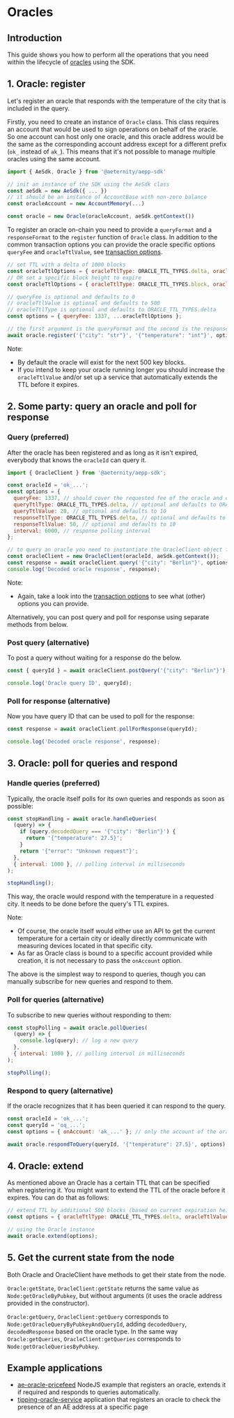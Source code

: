 # Oracles

## Introduction

This guide shows you how to perform all the operations that you need within the lifecycle of [oracles](https://docs.aeternity.com/developer-documentation/protocol/oracles) using the SDK.

## 1. Oracle: register

Let's register an oracle that responds with the temperature of the city that is included in the query.

Firstly, you need to create an instance of `Oracle` class. This class requires an account that would be used to sign operations on behalf of the oracle. So one account can host only one oracle, and this oracle address would be the same as the corresponding account address except for a different prefix (`ok_` instead of `ak_`). This means that it's not possible to manage multiple oracles using the same account.

```js
import { AeSdk, Oracle } from '@aeternity/aepp-sdk'

// init an instance of the SDK using the AeSdk class
const aeSdk = new AeSdk({ ... })
// it should be an instance of AccountBase with non-zero balance
const oracleAccount = new AccountMemory(...)

const oracle = new Oracle(oracleAccount, aeSdk.getContext())
```

To register an oracle on-chain you need to provide a `queryFormat` and a `responseFormat` to the `register` function of `Oracle` class. In addition to the common transaction options you can provide the oracle specific options `queryFee` and `oracleTtlValue`, see [transaction options](../transaction-options.md#oracleregistertx).

```js
// set TTL with a delta of 1000 blocks
const oracleTtlOptions = { oracleTtlType: ORACLE_TTL_TYPES.delta, oracleTtlValue: 1000 };
// OR set a specific block height to expire
const oracleTtlOptions = { oracleTtlType: ORACLE_TTL_TYPES.block, oracleTtlValue: 555555 };

// queryFee is optional and defaults to 0
// oracleTtlValue is optional and defaults to 500
// oracleTtlType is optional and defaults to ORACLE_TTL_TYPES.delta
const options = { queryFee: 1337, ...oracleTtlOptions };

// the first argument is the queryFormat and the second is the responseFormat
await oracle.register('{"city": "str"}', '{"temperature": "int"}', options);
```

Note:

- By default the oracle will exist for the next 500 key blocks.
- If you intend to keep your oracle running longer you should increase the `oracleTtlValue` and/or set up a service that automatically extends the TTL before it expires.

## 2. Some party: query an oracle and poll for response

### Query (preferred)

After the oracle has been registered and as long as it isn't expired, everybody that knows the `oracleId` can query it.

```js
import { OracleClient } from '@aeternity/aepp-sdk';

const oracleId = 'ok_...';
const options = {
  queryFee: 1337, // should cover the requested fee of the oracle and defaults to 0
  queryTtlType: ORACLE_TTL_TYPES.delta, // optional and defaults to ORACLE_TTL_TYPES.delta
  queryTtlValue: 20, // optional and defaults to 10
  responseTtlType: ORACLE_TTL_TYPES.delta, // optional and defaults to ORACLE_TTL_TYPES.delta
  responseTtlValue: 50, // optional and defaults to 10
  interval: 6000, // response polling interval
};

// to query an oracle you need to instantiate the OracleClient object first
const oracleClient = new OracleClient(oracleId, aeSdk.getContext());
const response = await oracleClient.query('{"city": "Berlin"}', options);
console.log('Decoded oracle response', response);
```

Note:

- Again, take a look into the [transaction options](../transaction-options.md#oraclequerytx) to see what (other) options you can provide.

Alternatively, you can post query and poll for response using separate methods from below.

### Post query (alternative)

To post a query without waiting for a response do the below.

```js
const { queryId } = await oracleClient.postQuery('{"city": "Berlin"}'); // oq_...

console.log('Oracle query ID', queryId);
```

### Poll for response (alternative)

Now you have query ID that can be used to poll for the response:

```js
const response = await oracleClient.pollForResponse(queryId);

console.log('Decoded oracle response', response);
```

## 3. Oracle: poll for queries and respond

### Handle queries (preferred)

Typically, the oracle itself polls for its own queries and responds as soon as possible:

```js
const stopHandling = await oracle.handleQueries(
  (query) => {
    if (query.decodedQuery === '{"city": "Berlin"}') {
      return '{"temperature": 27.5}';
    }
    return '{"error": "Unknown request"}';
  },
  { interval: 1000 }, // polling interval in milliseconds
);

stopHandling();
```

This way, the oracle would respond with the temperature in a requested city. It needs to be done before the query's TTL expires.

Note:

- Of course, the oracle itself would either use an API to get the current temperature for a certain city or ideally directly communicate with measuring devices located in that specific city.
- As far as Oracle class is bound to a specific account provided while creation, it is not necessary to pass the `onAccount` option.

The above is the simplest way to respond to queries, though you can manually subscribe for new queries and respond to them.

### Poll for queries (alternative)

To subscribe to new queries without responding to them:

```js
const stopPolling = await oracle.pollQueries(
  (query) => {
    console.log(query); // log a new query
  },
  { interval: 1000 }, // polling interval in milliseconds
);

stopPolling();
```

### Respond to query (alternative)

If the oracle recognizes that it has been queried it can respond to the query.

```js
const oracleId = 'ok_...';
const queryId = 'oq_...';
const options = { onAccount: 'ak_...' }; // only the account of the oracle can respond to the query

await oracle.respondToQuery(queryId, '{"temperature": 27.5}', options);
```

## 4. Oracle: extend

As mentioned above an Oracle has a certain TTL that can be specified when registering it. You might want to extend the TTL of the oracle before it expires. You can do that as follows:

```js
// extend TTL by additional 500 blocks (based on current expiration height of the oracle)
const options = { oracleTtlType: ORACLE_TTL_TYPES.delta, oracleTtlValue: 500 };

// using the Oracle instance
await oracle.extend(options);
```

## 5. Get the current state from the node

Both Oracle and OracleClient have methods to get their state from the node.

`Oracle:getState`, `OracleClient:getState` returns the same value as `Node:getOracleByPubkey`, but without arguments (it uses the oracle address provided in the constructor).

`Oracle:getQuery`, `OracleClient:getQuery` corresponds to `Node:getOracleQueryByPubkeyAndQueryId`, adding `decodedQuery`, `decodedResponse` based on the oracle type. In the same way `Oracle:getQueries`, `OracleClient:getQueries` corresponds to `Node:getOracleQueriesByPubkey`.

## Example applications

- [ae-oracle-pricefeed](https://github.com/aeternity/ae-oracle-pricefeed)
  NodeJS example that registers an oracle, extends it if required and responds to queries automatically.
- [tipping-oracle-service](https://github.com/superhero-com/tipping-oracle-service)
  application that registers an oracle to check the presence of an AE address at a specific page
